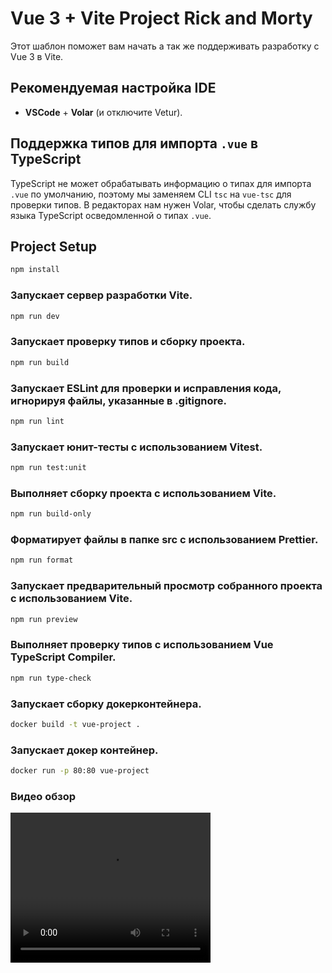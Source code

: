 
# Vue 3 + Vite Project Rick and Morty

Этот шаблон поможет вам начать а так же поддерживать разработку с Vue 3 в Vite.

## Рекомендуемая настройка IDE

- **VSCode** + **Volar** (и отключите Vetur).

## Поддержка типов для импорта `.vue` в TypeScript

TypeScript не может обрабатывать информацию о типах для импорта `.vue` по умолчанию, поэтому мы заменяем CLI `tsc` на `vue-tsc` для проверки типов. В редакторах нам нужен Volar, чтобы сделать службу языка TypeScript осведомленной о типах `.vue`.


## Project Setup

```sh
npm install
```

### Запускает сервер разработки Vite.

```sh
npm run dev
```

### Запускает проверку типов и сборку проекта.

```sh
npm run build
```

### Запускает ESLint для проверки и исправления кода, игнорируя файлы, указанные в .gitignore.

```sh
npm run lint
```

### Запускает юнит-тесты с использованием Vitest.

```sh
npm run test:unit
```

### Выполняет сборку проекта с использованием Vite.

```sh
npm run build-only
```

### Форматирует файлы в папке src с использованием Prettier.

```sh
npm run format
```

### Запускает предварительный просмотр собранного проекта с использованием Vite.

```sh
npm run preview
```

### Выполняет проверку типов с использованием Vue TypeScript Compiler.

```sh
npm run type-check
```

### Запускает сборку докерконтейнера.

```sh
docker build -t vue-project .
```

### Запускает докер контейнер.

```sh
docker run -p 80:80 vue-project
```

### Видео обзор

<video width="320" height="240" controls>
  <source src="Video.mp4" type="video/mp4">
</video>